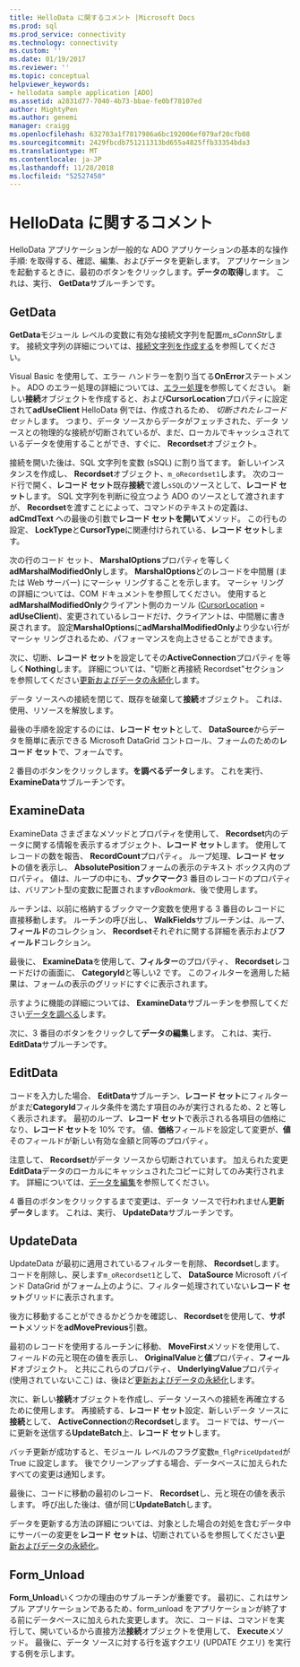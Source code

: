 ```yaml
---
title: HelloData に関するコメント |Microsoft Docs
ms.prod: sql
ms.prod_service: connectivity
ms.technology: connectivity
ms.custom: ''
ms.date: 01/19/2017
ms.reviewer: ''
ms.topic: conceptual
helpviewer_keywords:
- hellodata sample application [ADO]
ms.assetid: a2831d77-7040-4b73-bbae-fe0bf78107ed
author: MightyPen
ms.author: genemi
manager: craigg
ms.openlocfilehash: 632703a1f7817986a6bc192006ef079af20cfb08
ms.sourcegitcommit: 2429fbcdb751211313bd655a4825ffb33354bda3
ms.translationtype: MT
ms.contentlocale: ja-JP
ms.lasthandoff: 11/28/2018
ms.locfileid: "52527450"
---
```

# <a name="comments-on-hellodata"></a>HelloData に関するコメント
HelloData アプリケーションが一般的な ADO アプリケーションの基本的な操作手順: を取得する、確認、編集、およびデータを更新します。 アプリケーションを起動するときに、最初のボタンをクリックします。**データの取得**します。 これは、実行、 **GetData**サブルーチンです。  
  
## <a name="getdata"></a>GetData  
 **GetData**モジュール レベルの変数に有効な接続文字列を配置*m_sConnStr*します。 接続文字列の詳細については、[接続文字列を作成する](../../../ado/guide/data/creating-a-connection-string.md)を参照してください。  
  
 Visual Basic を使用して、エラー ハンドラーを割り当てる**OnError**ステートメント。 ADO のエラー処理の詳細については、[エラー処理](../../../ado/guide/data/error-handling.md)を参照してください。 新しい**接続**オブジェクトを作成すると、および**CursorLocation**プロパティに設定されて**adUseClient** HelloData 例では、作成されるため、 *切断されたレコード セット*します。 つまり、データ ソースからデータがフェッチされた、データ ソースとの物理的な接続が切断されているが、まだ、ローカルでキャッシュされているデータを使用することができ、すぐに、 **Recordset**オブジェクト。  
  
 接続を開いた後は、SQL 文字列を変数 (sSQL) に割り当てます。 新しいインスタンスを作成し、 **Recordset**オブジェクト、`m_oRecordset1`します。 次のコード行で開く、**レコード セット**既存**接続**で渡し`sSQL`のソースとして、**レコード セット**します。 SQL 文字列を判断に役立つよう ADO のソースとして渡されますが、 **Recordset**を渡すことによって、コマンドのテキストの定義は、 **adCmdText** への最後の引数で**レコード セットを開いて**メソッド。 この行もの設定、 **LockType**と**CursorType**に関連付けられている、**レコード セット**します。  
  
 次の行のコード セット、 **MarshalOptions**プロパティを等しく**adMarshalModifiedOnly**します。 **MarshalOptions**どのレコードを中間層 (または Web サーバー) にマーシャ リングすることを示します。 マーシャ リングの詳細については、COM ドキュメントを参照してください。 使用すると**adMarshalModifiedOnly**クライアント側のカーソル ([CursorLocation](../../../ado/reference/ado-api/cursorlocation-property-ado.md) = **adUseClient**)、変更されているレコードだけ、クライアントは、中間層に書き戻されます。 設定**MarshalOptions**に**adMarshalModifiedOnly**より少ない行がマーシャ リングされるため、パフォーマンスを向上させることができます。  
  
 次に、切断、**レコード セット**を設定してその**ActiveConnection**プロパティを等しく**Nothing**します。 詳細については、"切断と再接続 Recordset"セクションを参照してください[更新およびデータの永続化](../../../ado/guide/data/updating-and-persisting-data.md)します。  
  
 データ ソースへの接続を閉じて、既存を破棄して**接続**オブジェクト。 これは、使用、リソースを解放します。  
  
 最後の手順を設定するのには、**レコード セット**として、 **DataSource**からデータを簡単に表示できる Microsoft DataGrid コントロール、フォームのための**レコード セット**で、フォームです。  
  
 2 番目のボタンをクリックします。**を調べるデータ**します。 これを実行、 **ExamineData**サブルーチンです。  
  
## <a name="examinedata"></a>ExamineData  
 ExamineData さまざまなメソッドとプロパティを使用して、 **Recordset**内のデータに関する情報を表示するオブジェクト、**レコード セット**します。 使用してレコードの数を報告、 **RecordCount**プロパティ。 ループ処理、**レコード セット**の値を表示し、 **AbsolutePosition**フォームの表示のテキスト ボックス内のプロパティ。 値は、ループの中にも、**ブックマーク**3 番目のレコードのプロパティは、バリアント型の変数に配置されます*vBookmark*、後で使用します。  
  
 ルーチンは、以前に格納するブックマーク変数を使用する 3 番目のレコードに直接移動します。 ルーチンの呼び出し、 **WalkFields**サブルーチンは、ループ、**フィールド**のコレクション、 **Recordset**それぞれに関する詳細を表示および**フィールド**コレクション。  
  
 最後に、 **ExamineData**を使用して、**フィルター**のプロパティ、 **Recordset**レコードだけの画面に、 **CategoryId**と等しい2 です。 このフィルターを適用した結果は、フォームの表示のグリッドにすぐに表示されます。  
  
 示すように機能の詳細については、 **ExamineData**サブルーチンを参照してください[データを調べる](../../../ado/guide/data/examining-data.md)します。  
  
 次に、3 番目のボタンをクリックして**データの編集**します。 これは、実行、 **EditData**サブルーチンです。  
  
## <a name="editdata"></a>EditData  
 コードを入力した場合、 **EditData**サブルーチン、**レコード セット**にフィルターがまだ**CategoryId**フィルタ条件を満たす項目のみが実行されるため、2 と等しく表示されます。 最初のループ、**レコード セット**で表示される各項目の価格になり、**レコード セット**を 10% です。 値、**価格**フィールドを設定して変更が、**値**そのフィールドが新しい有効な金額と同等のプロパティ。  
  
 注意して、 **Recordset**がデータ ソースから切断されています。 加えられた変更**EditData**データのローカルにキャッシュされたコピーに対してのみ実行されます。 詳細については、[データを編集](../../../ado/guide/data/editing-data.md)を参照してください。  
  
 4 番目のボタンをクリックするまで変更は、データ ソースで行われません**更新データ**します。 これは、実行、 **UpdateData**サブルーチンです。  
  
## <a name="updatedata"></a>UpdateData  
 UpdateData が最初に適用されているフィルターを削除、 **Recordset**します。 コードを削除し、戻します`m_oRecordset1`として、 **DataSource** Microsoft バインド DataGrid がフォーム上のように、フィルター処理されていない**レコード セット**グリッドに表示されます。  
  
 後方に移動することができるかどうかを確認し、 **Recordset**を使用して、**サポート**メソッドを**adMovePrevious**引数。  
  
 最初のレコードを使用するルーチンに移動、 **MoveFirst**メソッドを使用して、フィールドの元と現在の値を表示し、 **OriginalValue**と**値**プロパティ、**フィールド**オブジェクト。 と共にこれらのプロパティ、 **UnderlyingValue**プロパティ (使用されていないここ) は、後ほど[更新およびデータの永続化](../../../ado/guide/data/updating-and-persisting-data.md)します。  
  
 次に、新しい**接続**オブジェクトを作成し、データ ソースへの接続を再確立するために使用します。 再接続する、**レコード セット**設定、新しいデータ ソースに**接続**として、 **ActiveConnection**の**Recordset**します。 コードでは、サーバーに更新を送信する**UpdateBatch**上、**レコード セット**します。  
  
 バッチ更新が成功すると、モジュール レベルのフラグ変数`m_flgPriceUpdated`が True に設定します。 後でクリーンアップする場合、データベースに加えられたすべての変更は通知します。  
  
 最後に、コードに移動の最初のレコード、 **Recordset**し、元と現在の値を表示します。 呼び出した後は、値が同じ**UpdateBatch**します。  
  
 データを更新する方法の詳細については、対象とした場合の対処を含むデータ中にサーバーの変更を**レコード セット**は、切断されているを参照してください[更新およびデータの永続化](../../../ado/guide/data/updating-and-persisting-data.md)。  
  
## <a name="formunload"></a>Form_Unload  
 **Form_Unload**いくつかの理由のサブルーチンが重要です。 最初に、これはサンプル アプリケーションであるため、form_unload をアプリケーションが終了する前にデータベースに加えられた変更します。 次に、コードは、コマンドを実行して、開いているから直接方法**接続**オブジェクトを使用して、 **Execute**メソッド。 最後に、データ ソースに対する行を返すクエリ (UPDATE クエリ) を実行する例を示します。
